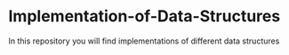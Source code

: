 # Implementation-of-Data-Structures
In this repository you will find implementations of different data structures
